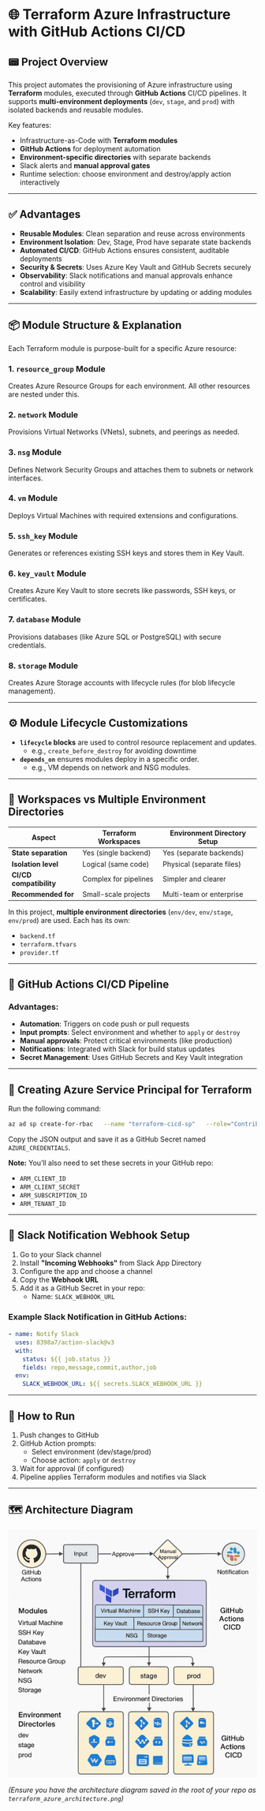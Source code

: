 
# 🌐 Terraform Azure Infrastructure with GitHub Actions CI/CD

## 📟 Project Overview

This project automates the provisioning of Azure infrastructure using **Terraform** modules, executed through **GitHub Actions** CI/CD pipelines. It supports **multi-environment deployments** (`dev`, `stage`, and `prod`) with isolated backends and reusable modules.

Key features:

- Infrastructure-as-Code with **Terraform modules**
- **GitHub Actions** for deployment automation
- **Environment-specific directories** with separate backends
- Slack alerts and **manual approval gates**
- Runtime selection: choose environment and destroy/apply action interactively

---

## ✅ Advantages

- **Reusable Modules**: Clean separation and reuse across environments
- **Environment Isolation**: Dev, Stage, Prod have separate state backends
- **Automated CI/CD**: GitHub Actions ensures consistent, auditable deployments
- **Security & Secrets**: Uses Azure Key Vault and GitHub Secrets securely
- **Observability**: Slack notifications and manual approvals enhance control and visibility
- **Scalability**: Easily extend infrastructure by updating or adding modules

---

## 📦 Module Structure & Explanation

Each Terraform module is purpose-built for a specific Azure resource:

### 1. `resource_group` Module
Creates Azure Resource Groups for each environment. All other resources are nested under this.

### 2. `network` Module
Provisions Virtual Networks (VNets), subnets, and peerings as needed.

### 3. `nsg` Module
Defines Network Security Groups and attaches them to subnets or network interfaces.

### 4. `vm` Module
Deploys Virtual Machines with required extensions and configurations.

### 5. `ssh_key` Module
Generates or references existing SSH keys and stores them in Key Vault.

### 6. `key_vault` Module
Creates Azure Key Vault to store secrets like passwords, SSH keys, or certificates.

### 7. `database` Module
Provisions databases (like Azure SQL or PostgreSQL) with secure credentials.

### 8. `storage` Module
Creates Azure Storage accounts with lifecycle rules (for blob lifecycle management).

---

## ⚙️ Module Lifecycle Customizations

- **`lifecycle` blocks** are used to control resource replacement and updates.
  - e.g., `create_before_destroy` for avoiding downtime
- **`depends_on`** ensures modules deploy in a specific order.
  - e.g., VM depends on network and NSG modules.

---

## 🌚 Workspaces vs Multiple Environment Directories

| Aspect                  | Terraform Workspaces  | Environment Directory Setup |
|------------------------|------------------------|------------------------------|
| **State separation**    | Yes (single backend)  | Yes (separate backends)     |
| **Isolation level**     | Logical (same code)   | Physical (separate files)   |
| **CI/CD compatibility** | Complex for pipelines | Simpler and clearer         |
| **Recommended for**     | Small-scale projects  | Multi-team or enterprise    |

In this project, **multiple environment directories** (`env/dev`, `env/stage`, `env/prod`) are used. Each has its own:

- `backend.tf`
- `terraform.tfvars`
- `provider.tf`

---

## 🚀 GitHub Actions CI/CD Pipeline

### Advantages:

- **Automation**: Triggers on code push or pull requests
- **Input prompts**: Select environment and whether to `apply` or `destroy`
- **Manual approvals**: Protect critical environments (like production)
- **Notifications**: Integrated with Slack for build status updates
- **Secret Management**: Uses GitHub Secrets and Key Vault integration

---

## 🔐 Creating Azure Service Principal for Terraform

Run the following command:

```bash
az ad sp create-for-rbac   --name "terraform-cicd-sp"   --role="Contributor"   --scopes="/subscriptions/<your-subscription-id>"   --sdk-auth
```

Copy the JSON output and save it as a GitHub Secret named `AZURE_CREDENTIALS`.

**Note:** You’ll also need to set these secrets in your GitHub repo:

- `ARM_CLIENT_ID`
- `ARM_CLIENT_SECRET`
- `ARM_SUBSCRIPTION_ID`
- `ARM_TENANT_ID`

---

## 💬 Slack Notification Webhook Setup

1. Go to your Slack channel
2. Install **"Incoming Webhooks"** from Slack App Directory
3. Configure the app and choose a channel
4. Copy the **Webhook URL**
5. Add it as a GitHub Secret in your repo:
   - Name: `SLACK_WEBHOOK_URL`

### Example Slack Notification in GitHub Actions:

```yaml
- name: Notify Slack
  uses: 8398a7/action-slack@v3
  with:
    status: ${{ job.status }}
    fields: repo,message,commit,author,job
  env:
    SLACK_WEBHOOK_URL: ${{ secrets.SLACK_WEBHOOK_URL }}
```

---

## 🏁 How to Run

1. Push changes to GitHub
2. GitHub Action prompts:
   - Select environment (dev/stage/prod)
   - Choose action: `apply` or `destroy`
3. Wait for approval (if configured)
4. Pipeline applies Terraform modules and notifies via Slack

---

## 🗺️ Architecture Diagram

![Terraform Azure GitHub Actions Architecture](./architecture.png)

*(Ensure you have the architecture diagram saved in the root of your repo as `terraform_azure_architecture.png`)*
